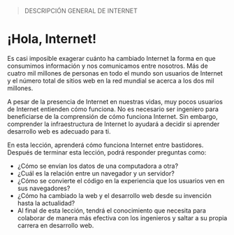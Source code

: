 > DESCRIPCIÓN GENERAL DE INTERNET

# ¡Hola, Internet!

Es casi imposible exagerar cuánto ha cambiado Internet la forma en que consumimos información y nos comunicamos entre nosotros. Más de cuatro mil millones de personas en todo el mundo son usuarios de Internet y el número total de sitios web en la red mundial se acerca a los dos mil millones.

A pesar de la presencia de Internet en nuestras vidas, muy pocos usuarios de Internet entienden cómo funciona. No es necesario ser ingeniero para beneficiarse de la comprensión de cómo funciona Internet. Sin embargo, comprender la infraestructura de Internet lo ayudará a decidir si aprender desarrollo web es adecuado para ti.

En esta lección, aprenderá cómo funciona Internet entre bastidores. Después de terminar esta lección, podrá responder preguntas como:

- ¿Cómo se envían los datos de una computadora a otra?
- ¿Cuál es la relación entre un navegador y un servidor?
- ¿Cómo se convierte el código en la experiencia que los usuarios ven en sus navegadores?
- ¿Cómo ha cambiado la web y el desarrollo web desde su invención hasta la actualidad?
- Al final de esta lección, tendrá el conocimiento que necesita para colaborar de manera más efectiva con los ingenieros y saltar a su propia carrera en desarrollo web.